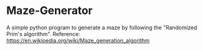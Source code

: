 # Maze-Generator

A simple python program to generate a maze by following the "Randomized Prim's algorithm".
Reference: https://en.wikipedia.org/wiki/Maze_generation_algorithm
